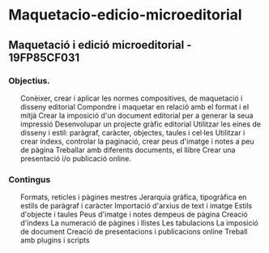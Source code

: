 # Maquetacio-edicio-microeditorial
## Maquetació i edició microeditorial - 19FP85CF031

<h3>Objectius.</h3>
<ul>
  Conèixer, crear i aplicar les normes compositives, de maquetació i disseny editorial
  Compondre i maquetar en relació amb el format i el mitjà
  Crear la imposició d'un document editorial per a generar la seua impressió
  Desenvolupar un projecte gràfic editorial
  Utilitzar les eines de disseny i estil: paràgraf, caràcter, objectes, taules i cel·les
  Utilitzar i crear índexs, controlar la paginació, crear peus d'imatge i notes a peu de pàgina
  Treballar amb diferents documents, el llibre
  Crear una presentació i/o publicació online.
</ul>

<h3>Contingus</h3>
<ul>
  Formats, reticles i pàgines mestres
  Jerarquia gràfica, tipogràfica en estils de paràgraf i caràcter
  Importació d'arxius de text i imatge
  Estils d'objecte i taules
  Peus d'imatge i notes dempeus de pàgina
  Creació d'índexs
  La numeració de pàgines i llistes
  Les tabulacions
  La imposició de document
  Creació de presentacions i publicacions online
  Treball amb plugins i scripts
</ul>
